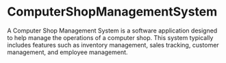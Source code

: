 # ComputerShopManagementSystem
 A Computer Shop Management System is a software application designed to help manage the operations of a computer shop. This system typically includes features such as inventory management, sales tracking, customer management, and employee management.

